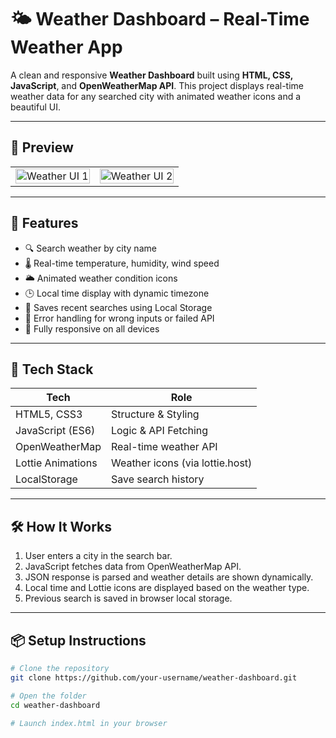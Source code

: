 # 🌤️ Weather Dashboard – Real-Time Weather App

A clean and responsive **Weather Dashboard** built using **HTML, CSS, JavaScript**, and **OpenWeatherMap API**. This project displays real-time weather data for any searched city with animated weather icons and a beautiful UI.

---

## 📸 Preview

<table>
  <tr>
    <td><img src="https://github.com/user-attachments/assets/fb85db59-c6d8-48ac-ae8e-c0ae8930ed2e" alt="Weather UI 1" width="100%"/></td>
    <td><img src="https://github.com/user-attachments/assets/8b3cef6f-4d3e-4c09-ada5-068a129ec58c" alt="Weather UI 2" width="100%"/></td>
  </tr>
</table>

---

## 🧠 Features

- 🔍 Search weather by city name  
- 🌡️ Real-time temperature, humidity, wind speed  
- 🌥️ Animated weather condition icons  
- 🕒 Local time display with dynamic timezone  
- 📌 Saves recent searches using Local Storage  
- 🚫 Error handling for wrong inputs or failed API  
- 📱 Fully responsive on all devices  

---

## 🚀 Tech Stack

| Tech             | Role                             |
|------------------|----------------------------------|
| HTML5, CSS3      | Structure & Styling              |
| JavaScript (ES6) | Logic & API Fetching             |
| OpenWeatherMap   | Real-time weather API            |
| Lottie Animations| Weather icons (via lottie.host)  |
| LocalStorage     | Save search history              |

---

## 🛠️ How It Works

1. User enters a city in the search bar.  
2. JavaScript fetches data from OpenWeatherMap API.  
3. JSON response is parsed and weather details are shown dynamically.  
4. Local time and Lottie icons are displayed based on the weather type.  
5. Previous search is saved in browser local storage.  

---

## 📦 Setup Instructions

```bash
# Clone the repository
git clone https://github.com/your-username/weather-dashboard.git

# Open the folder
cd weather-dashboard

# Launch index.html in your browser

